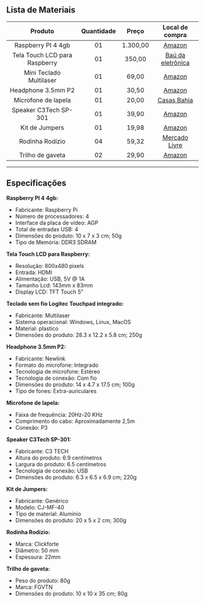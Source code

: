 ## Lista de Materiais

Produto | Quantidade | Preço | Local de compra
:-----: | :-----: | :-----: | :-----:
Raspberry PI 4 4gb | 01 | 1.300,00 | [Amazon](https://www.amazon.com.br/Raspberry-Pi-Computer-Model-RAM/dp/B07TC2BK1X/ref=asc_df_B07TC2BK1X/?tag=googleshopp00-20&linkCode=df0&hvadid=379714766595&hvpos=&hvnetw=g&hvrand=11063959695783500838&hvpone=&hvptwo=&hvqmt=&hvdev=c&hvdvcmdl=&hvlocint=&hvlocphy=1001729&hvtargid=pla-818643320764&psc=1) |
Tela Touch LCD para Raspberry | 01 | 350,00 | [Baú da eletrônica](https://www.baudaeletronica.com.br/display-lcd-tft-touch-5-raspberry-pi.html) |
Mini Teclado Multilaser | 01 | 69,00 | [Amazon](https://www.amazon.com.br/Multilaser-TC153-Teclado-Comfort-Preto/dp/B074WGMF1Q/ref=asc_df_B074WGMF1Q/?tag=googleshopp00-20&linkCode=df0&hvadid=379713309507&hvpos=&hvnetw=g&hvrand=9776396848694902944&hvpone=&hvptwo=&hvqmt=&hvdev=c&hvdvcmdl=&hvlocint=&hvlocphy=1001729&hvtargid=pla-811347645313&th=1) |
Headphone 3.5mm P2 | 01 | 30,50 | [Amazon](https://www.amazon.com.br/Fone-Ouvido-Headset-Hs302-Newlink/dp/B0754CLHP1/ref=d_pd_sbs_sccl_2_7/131-0797966-0324922?pd_rd_w=Pnga2&content-id=amzn1.sym.d5ffa5eb-c14b-4098-a3c1-e33e4cc20b5c&pf_rd_p=d5ffa5eb-c14b-4098-a3c1-e33e4cc20b5c&pf_rd_r=SN12B4CAGKC4JB3RJ871&pd_rd_wg=meI0n&pd_rd_r=58a7fc36-860e-4bea-b1e2-35daff6e8c7a&pd_rd_i=B0754CLHP1&psc=1) |
Microfone de lapela | 01 | 20,00 | [Casas Bahia](https://www.casasbahia.com.br/microfone-de-lapela-celular-smartphone-profissional-stereo-1505842478/p/1505842478?utm_medium=Cpc&utm_source=google_freelisting&IdSku=1505842478&idLojista=12231&tipoLojista=3P) |
Speaker C3Tech SP-301 | 01 | 39,90 | [Amazon](https://www.amazon.com.br/Speaker-SP-301BK-C3TECH-Altos-Falantes-Computador/dp/B075XH82V8) |
Kit de Jumpers | 01 | 19,98 | [Amazon](https://www.amazon.com.br/Cabinho-Jumper-Macho-Unidades-Protoboard/dp/B09QCJ9P79/ref=asc_df_B09QCJ9P79/?tag=googleshopp00-20&linkCode=df0&hvadid=379738801152&hvpos=&hvnetw=g&hvrand=15412667090974180204&hvpone=&hvptwo=&hvqmt=&hvdev=c&hvdvcmdl=&hvlocint=&hvlocphy=1001729&hvtargid=pla-1659572705882&psc=1) |
Rodinha Rodízio | 04 | 59,32 | [Mercado Livre](https://produto.mercadolivre.com.br/MLB-2022154076-4-rodinha-rodizio-roda-reforcada-moveis-pesados-50mm-400kg-_JM?matt_tool=81686442&matt_word=&matt_source=google&matt_campaign_id=14302215513&matt_ad_group_id=134553699108&matt_match_type=&matt_network=g&matt_device=c&matt_creative=539425477675&matt_keyword=&matt_ad_position=&matt_ad_type=pla&matt_merchant_id=313125094&matt_product_id=MLB2022154076&matt_product_partition_id=1800928019913&matt_target_id=aud-1454065850347:pla-1800928019913&gclid=CjwKCAiAuOieBhAIEiwAgjCvcvx6XhjwMeOpjXPEXwEj1_Xw8eaOlmfPnSbLsYChLuAd-1PGg41bIhoC10MQAvD_BwE)
Trilho de gaveta | 02 | 29,90 | [Amazon](https://www.amazon.com.br/Corredi%C3%A7a-Telesc%C3%B3pica-Trilho-350mm-Gaveta/dp/B0949MBTKJ/ref=asc_df_B0949MBTKJ/?tag=googleshopp00-20&linkCode=df0&hvadid=389669530050&hvpos=&hvnetw=g&hvrand=17152566601696268179&hvpone=&hvptwo=&hvqmt=&hvdev=c&hvdvcmdl=&hvlocint=&hvlocphy=9100340&hvtargid=pla-1656367079017&psc=1)

***

## Especificações

**Raspberry PI 4 4gb:**
- Fabricante: Raspberry Pi
- Número de processadores: 4
- Interface da placa de vídeo: AGP
- Total de entradas USB: 4
- Dimensões do produto: 10 x 7 x 3 cm; 50g
- Tipo de Memória: DDR3 SDRAM

**Tela Touch LCD para Raspberry:**
- Resolução: 800x480 pixels
- Entrada: HDMI
- Alimentação: USB, 5V @ 1A
- Tamanho Lcd: 143mm x 83mm
- Display LCD: TFT Touch 5"

**Teclado sem fio Logitec Touchpad integrado:**
- Fabricante: Multilaser
- Sistema operacional: Windows, Linux, MacOS
- Material: plastico
- Dimensões do produto: 28.3 x 12.2 x 5.8 cm; 250g

**Headphone 3.5mm P2:**
- Fabricante: Newlink
- Formato do microfone: Integrado
- Tecnologia de microfone: Estéreo
- Tecnologia de conexão: Com fio
- Dimensões do produto: 14 x 4.7 x 17.5 cm; 100g
- Tipo de fones: Extra-auriculares

**Microfone de lapela:**
- Faixa de frequência: 20Hz-20 KHz
- Comprimento do cabo: Aproximadamente 2,5m
- Conexão: P3

**Speaker C3Tech SP-301:**
- Fabricante: C3 TECH
- Altura do produto: 6.9 centímetros
- Largura do produto: 6.5 centímetros
- Tecnologia de conexão: USB
- Dimensões do produto: 6.3 x 6.5 x 6.9 cm; 220g

**Kit de Jumpers:**
- Fabricante: Genérico
- Modelo: CJ-MF-40
- Tipo de material: Alumínio
- Dimensões do produto: 20 x 5 x 2 cm; 300g

**Rodinha Rodízio:**
- Marca: Clickforte
- Diâmetro: 50 mm
- Espessura: 22mm

**Trilho de gaveta:**
- Peso do produto: 80g
- Marca: FGVTN
- Dimensões do produto: 10 x 10 x 35 cm; 80g